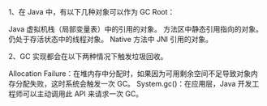 1、在 Java 中，有以下几种对象可以作为 GC Root：

Java 虚拟机栈（局部变量表）中的引用的对象。
方法区中静态引用指向的对象。
仍处于存活状态中的线程对象。
Native 方法中 JNI 引用的对象。


2、GC 实现都会在以下两种情况下触发垃圾回收。

Allocation Failure：在堆内存中分配时，如果因为可用剩余空间不足导致对象内存分配失败，这时系统会触发一次 GC。
System.gc()：在应用层，Java 开发工程师可以主动调用此 API 来请求一次 GC。


